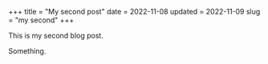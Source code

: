 +++
title = "My second post"
date = 2022-11-08
updated = 2022-11-09
slug = "my second"
+++

This is my second blog post.

Something.